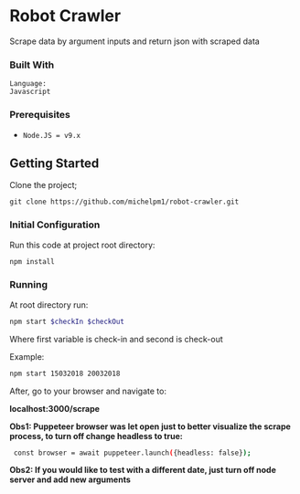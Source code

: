 Robot Crawler
============

Scrape data by argument inputs and return json with scraped data

### Built With
```
Language:
Javascript
```

### Prerequisites

- `Node.JS = v9.x`

## Getting Started

Clone the project;
```
git clone https://github.com/michelpm1/robot-crawler.git
```

### Initial Configuration

Run this code at project root directory:
```bash
npm install
```


### Running

At root directory run:
```bash
npm start $checkIn $checkOut
```

Where first variable is check-in and second is check-out

Example:
```bash
npm start 15032018 20032018
```

After, go to your browser and navigate to:

**localhost:3000/scrape**

**Obs1: Puppeteer browser was let open just to better visualize the scrape process, to turn off change headless to true:**

```bash
 const browser = await puppeteer.launch({headless: false});
```

**Obs2: If you would like to test with a different date, just turn off node server and add new arguments**


 

